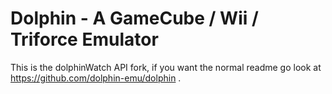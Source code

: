 # Dolphin - A GameCube / Wii / Triforce Emulator

This is the dolphinWatch API fork, if you want the normal readme go look at https://github.com/dolphin-emu/dolphin .
